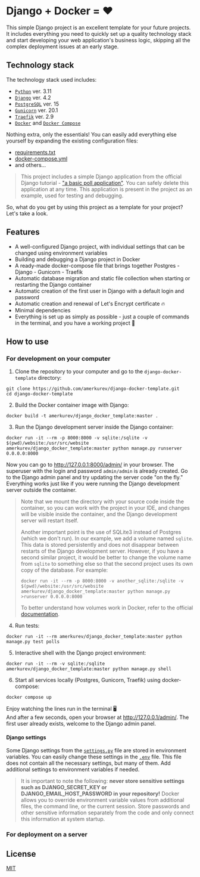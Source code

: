 # Django + Docker = ❤️
This simple Django project is an excellent template for your future projects. It includes everything you need to quickly set up a quality technology stack and start developing your web application's business logic, skipping all the complex deployment issues at an early stage.

## Technology stack
The technology stack used includes:
- [`Python`](https://www.python.org) ver. 3.11
- [`Django`](https://www.djangoproject.com) ver. 4.2
- [`PostgreSQL`](https://www.postgresql.org) ver. 15
- [`Gunicorn`](https://gunicorn.org) ver. 20.1
- [`Traefik`](https://traefik.io/traefik/) ver. 2.9
- [`Docker`](https://docs.docker.com/get-docker/) and [`Docker Compose`](https://docs.docker.com/compose/)

Nothing extra, only the essentials! You can easily add everything else yourself by expanding the existing configuration files:
- [requirements.txt](https://github.com/amerkurev/django-docker-template/blob/master/requirements.txt)
- [docker-compose.yml](https://github.com/amerkurev/django-docker-template/blob/master/docker-compose.yml)
- and others...

> This project includes a simple Django application from the official Django tutorial - ["a basic poll application"](https://docs.djangoproject.com/en/4.2/intro/tutorial01/). You can safely delete this application at any time. This application is present in the project as an example, used for testing and debugging.

So, what do you get by using this project as a template for your project? Let's take a look.

## Features
- A well-configured Django project, with individual settings that can be changed using environment variables
- Building and debugging a Django project in Docker
- A ready-made docker-compose file that brings together Postgres - Django - Gunicorn - Traefik
- Automatic database migration and static file collection when starting or restarting the Django container
- Automatic creation of the first user in Django with a default login and password
- Automatic creation and renewal of Let's Encrypt certificate 🔥
- Minimal dependencies
- Everything is set up as simply as possible - just a couple of commands in the terminal, and you have a working project 🚀

## How to use

### For development on your computer

1. Clone the repository to your computer and go to the `django-docker-template` directory:
```console
git clone https://github.com/amerkurev/django-docker-template.git
cd django-docker-template
```

2. Build the Docker container image with Django:
```console
docker build -t amerkurev/django_docker_template:master .
```

3. Run the Django development server inside the Django container:
```console
docker run -it --rm -p 8000:8000 -v sqlite:/sqlite -v $(pwd)/website:/usr/src/website amerkurev/django_docker_template:master python manage.py runserver 0.0.0.0:8000
```

Now you can go to http://127.0.0.1:8000/admin/ in your browser. The superuser with the login and password `admin/admin` is already created. Go to the Django admin panel and try updating the server code "on the fly." Everything works just like if you were running the Django development server outside the container.

> Note that we mount the directory with your source code inside the container, so you can work with the project in your IDE, and changes will be visible inside the container, and the Django development server will restart itself. 
>
> Another important point is the use of SQLite3 instead of Postgres (which we don't run). In our example, we add a volume named `sqlite`. This data is stored persistently and does not disappear between restarts of the Django development server. However, if you have a second similar project, it would be better to change the volume name from `sqlite` to something else so that the second project uses its own copy of the database. For example:
>
>```console
>docker run -it --rm -p 8000:8000 -v another_sqlite:/sqlite -v $(pwd)/website:/usr/src/website amerkurev/django_docker_template:master python manage.py >runserver 0.0.0.0:8000
>```
>
> To better understand how volumes work in Docker, refer to the official [documentation](https://docs.docker.com/storage/volumes/).

4. Run tests:
```console
docker run -it --rm amerkurev/django_docker_template:master python manage.py test polls
```

5. Interactive shell with the Django project environment:
```console
docker run -it --rm -v sqlite:/sqlite amerkurev/django_docker_template:master python manage.py shell
```

6. Start all services locally (Postgres, Gunicorn, Traefik) using docker-compose:
```console
docker compose up
```

Enjoy watching the lines run in the terminal 🖥️   
And after a few seconds, open your browser at http://127.0.0.1/admin/. The first user already exists, welcome to the Django admin panel.

#### Django settings

Some Django settings from the [`settings.py`](https://github.com/amerkurev/django-docker-template/blob/master/website/website/settings.py) file are stored in environment variables. You can easily change these settings in the [`.env`](https://github.com/amerkurev/django-docker-template/blob/master/.env) file. This file does not contain all the necessary settings, but many of them. Add additional settings to environment variables if needed. 

> It is important to note the following: **never store sensitive settings such as DJANGO_SECRET_KEY or DJANGO_EMAIL_HOST_PASSWORD in your repository!** Docker allows you to override environment variable values from additional files, the command line, or the current session. Store passwords and other sensitive information separately from the code and only connect this information at system startup.

### For deployment on a server

## License

[MIT](LICENSE)
